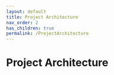 ```yaml
---
layout: default
title: Project Architecture
nav_order: 2
has_children: true
permalink: /ProjectArchitecture
---
```


# Project Architecture
